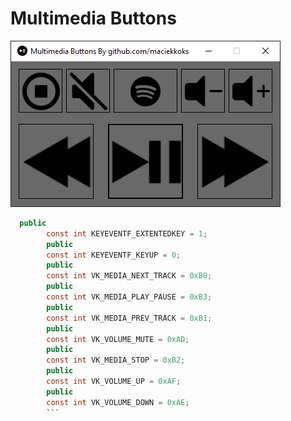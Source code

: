 # Multimedia Buttons
![preview](https://raw.githubusercontent.com/maciekkoks/multimedia-buttons/main/preview.png)
```cs
  public
        const int KEYEVENTF_EXTENTEDKEY = 1;
        public
        const int KEYEVENTF_KEYUP = 0;
        public
        const int VK_MEDIA_NEXT_TRACK = 0xB0;
        public
        const int VK_MEDIA_PLAY_PAUSE = 0xB3;
        public
        const int VK_MEDIA_PREV_TRACK = 0xB1;
        public
        const int VK_VOLUME_MUTE = 0xAD;
        public
        const int VK_MEDIA_STOP = 0xB2;
        public
        const int VK_VOLUME_UP = 0xAF;
        public
        const int VK_VOLUME_DOWN = 0xAE;
        ```
